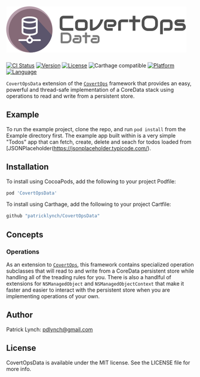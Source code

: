 # ![CovertOpsData Logo](logo-covertops-data.png)


[![CI Status](https://img.shields.io/travis/patricklynch/CovertOpsData.svg?style=flat)](https://travis-ci.org/patricklynch/CovertOpsData)
[![Version](https://img.shields.io/cocoapods/v/CovertOpsData.svg?style=flat)](https://cocoapods.org/pods/CovertOpsData)
[![License](https://img.shields.io/cocoapods/l/CovertOpsData.svg?style=flat)](https://cocoapods.org/pods/CovertOpsData)
![Carthage compatible](https://img.shields.io/badge/Carthage-compatible-4BC51D.svg?style=flat)
[![Platform](https://img.shields.io/cocoapods/p/CovertOpsData.svg?style=flat)](https://cocoapods.org/pods/CovertOpsData)
[![Language](https://img.shields.io/badge/swift-4.2-orange.svg)](https://developer.apple.com/swift)

`CovertOpsData` extension of the [`CovertOps`](https://github.com/patricklynch/CovertOps) framework that provides an easy, powerful and thread-safe implementation of a CoreData stack using operations to read and write from a persistent store.

## Example

To run the example project, clone the repo, and run `pod install` from the Example directory first.  The example app built within is a very simple "Todos" app that can fetch, create, delete and seach for todos loaded from [JSONPlaceholder(https://jsonplaceholder.typicode.com/). 

## Installation

To install using CocoaPods, add the following to your project Podfile:
```ruby
pod 'CovertOpsData'
```
To install using Carthage, add the following to your project Cartfile:
```ruby
github "patricklynch/CovertOpsData"
```

## Concepts

### Operations
As an extension to [`CovertOps`](https://github.com/patricklynch/CovertOps), this framework contains specialized operation subclasses that will read to and write from a CoreData persistent store while handling all of the treading rules for you.  There is also a handlful of extensions for `NSManagedObject` and `NSManagedObjectContext` that make it faster and easier to interact with the persistent store when you are implementing operations of your own.

## Author

Patrick Lynch: pdlynch@gmail.com

## License

CovertOpsData is available under the MIT license. See the LICENSE file for more info.
